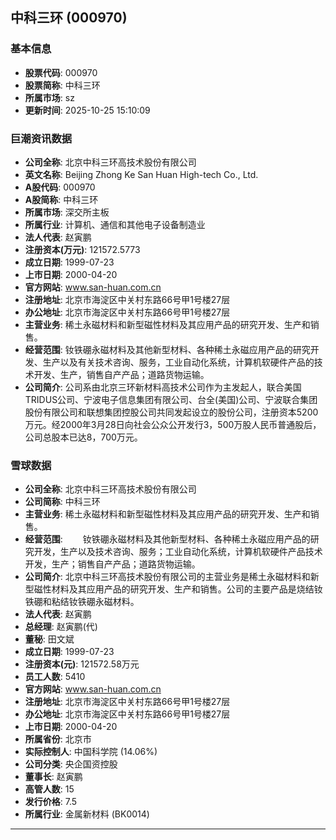 ## 中科三环 (000970)

### 基本信息

- **股票代码**: 000970
- **股票简称**: 中科三环
- **所属市场**: sz
- **更新时间**: 2025-10-25 15:10:09

### 巨潮资讯数据

- **公司全称**: 北京中科三环高技术股份有限公司
- **英文名称**: Beijing Zhong Ke San Huan High-tech Co., Ltd.
- **A股代码**: 000970
- **A股简称**: 中科三环
- **所属市场**: 深交所主板
- **所属行业**: 计算机、通信和其他电子设备制造业
- **法人代表**: 赵寅鹏
- **注册资本(万元)**: 121572.5773
- **成立日期**: 1999-07-23
- **上市日期**: 2000-04-20
- **官方网站**: www.san-huan.com.cn
- **注册地址**: 北京市海淀区中关村东路66号甲1号楼27层
- **办公地址**: 北京市海淀区中关村东路66号甲1号楼27层
- **主营业务**: 稀土永磁材料和新型磁性材料及其应用产品的研究开发、生产和销售。
- **经营范围**: 钕铁硼永磁材料及其他新型材料、各种稀土永磁应用产品的研究开发、生产以及有关技术咨询、服务，工业自动化系统，计算机软硬件产品的技术开发、生产，销售自产产品；道路货物运输。
- **公司简介**: 公司系由北京三环新材料高技术公司作为主发起人，联合美国TRIDUS公司、宁波电子信息集团有限公司、台全(美国)公司、宁波联合集团股份有限公司和联想集团控股公司共同发起设立的股份公司，注册资本5200万元。经2000年3月28日向社会公众公开发行3，500万股人民币普通股后，公司总股本已达8，700万元。

### 雪球数据

- **公司全称**: 北京中科三环高技术股份有限公司
- **公司简称**: 中科三环
- **主营业务**: 稀土永磁材料和新型磁性材料及其应用产品的研究开发、生产和销售。
- **经营范围**: 　　钕铁硼永磁材料及其他新型材料、各种稀土永磁应用产品的研究开发，生产以及技术咨询、服务；工业自动化系统，计算机软硬件产品技术开发，生产；销售自产产品；道路货物运输。
- **公司简介**: 北京中科三环高技术股份有限公司的主营业务是稀土永磁材料和新型磁性材料及其应用产品的研究开发、生产和销售。公司的主要产品是烧结钕铁硼和粘结钕铁硼永磁材料。
- **法人代表**: 赵寅鹏
- **总经理**: 赵寅鹏(代)
- **董秘**: 田文斌
- **成立日期**: 1999-07-23
- **注册资本(元)**: 121572.58万元
- **员工人数**: 5410
- **官方网站**: www.san-huan.com.cn
- **注册地址**: 北京市海淀区中关村东路66号甲1号楼27层
- **办公地址**: 北京市海淀区中关村东路66号甲1号楼27层
- **上市日期**: 2000-04-20
- **所属省份**: 北京市
- **实际控制人**: 中国科学院 (14.06%)
- **公司分类**: 央企国资控股
- **董事长**: 赵寅鹏
- **高管人数**: 15
- **发行价格**: 7.5
- **所属行业**: 金属新材料 (BK0014)

---